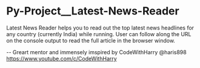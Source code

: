 # Py-Project__Latest-News-Reader
Latest News Reader helps you to read out the top latest news headlines for any country (currently India) while running. User can follow along the URL on the console output to read the full article in the browser window.

-- Greart mentor and immensely imspired by CodeWithHarry @haris898 https://www.youtube.com/c/CodeWithHarry
